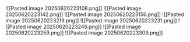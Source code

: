 ![[Pasted image 20250620223108.png]]
![[Pasted image 20250620223142.png]]
![[Pasted image 20250620223156.png]]
![[Pasted image 20250620223219.png]]
![[Pasted image 20250620223231.png]]
![[Pasted image 20250620223246.png]]
![[Pasted image 20250620223259.png]]
![[Pasted image 20250620223309.png]]
